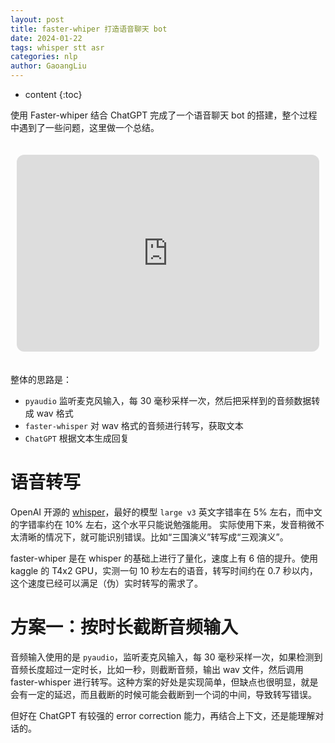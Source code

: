 ```yaml
---
layout: post
title: faster-whiper 打造语音聊天 bot
date: 2024-01-22
tags: whisper stt asr
categories: nlp
author: GaoangLiu
---
```

* content
{:toc}


使用 Faster-whiper 结合 ChatGPT 完成了一个语音聊天 bot 的搭建，整个过程中遇到了一些问题，这里做一个总结。




<style>
  .video-container {
    display: flex;
    justify-content: center;
    padding: 20px 10px;
  }

  iframe {
    width: 560px;
    height: 315px;
  }
</style>


<div class="video-container">
  <iframe
  width="560" 
  height="315"
  src="https://www.youtube.com/embed/8FQJ8_A6O28"
  title="YouTube video player" 
  frameborder="0"
  allow="accelerometer; autoplay; clipboard-write; encrypted-media; gyroscope; picture-in-picture; web-share" 
  allowfullscreen
  style="border-radius: 12px;"></iframe>
</div>

整体的思路是：
- `pyaudio` 监听麦克风输入，每 30 毫秒采样一次，然后把采样到的音频数据转成 wav 格式
- `faster-whisper` 对 wav 格式的音频进行转写，获取文本
- `ChatGPT` 根据文本生成回复

# 语音转写 
OpenAI 开源的 [whisper](https://github.com/openai/whisper)，最好的模型 `large v3` 英文字错率在 5% 左右，而中文的字错率约在 10% 左右，这个水平只能说勉强能用。 实际使用下来，发音稍微不太清晰的情况下，就可能识别错误。比如“三国演义”转写成“三观演义”。


faster-whiper 是在 whisper 的基础上进行了量化，速度上有 6 倍的提升。使用 kaggle 的 T4x2 GPU，实测一句 10 秒左右的语音，转写时间约在 0.7 秒以内，这个速度已经可以满足（伪）实时转写的需求了。

# 方案一：按时长截断音频输入 
音频输入使用的是 `pyaudio`，监听麦克风输入，每 30 毫秒采样一次，如果检测到音频长度超过一定时长，比如一秒，则截断音频，输出 wav 文件，然后调用 faster-whisper 进行转写。这种方案的好处是实现简单，但缺点也很明显，就是会有一定的延迟，而且截断的时候可能会截断到一个词的中间，导致转写错误。


但好在 ChatGPT 有较强的 error correction 能力，再结合上下文，还是能理解对话的。 




